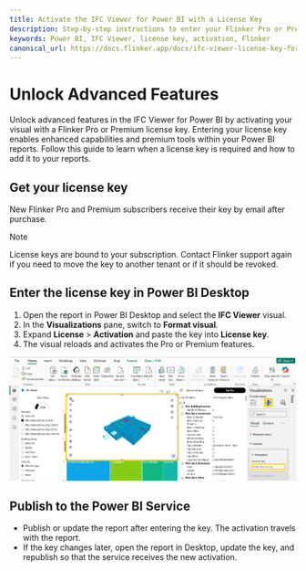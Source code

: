 ```yaml
---
title: Activate the IFC Viewer for Power BI with a License Key
description: Step-by-step instructions to enter your Flinker Pro or Premium license key in the IFC Viewer Power BI visual.
keywords: Power BI, IFC Viewer, license key, activation, Flinker
canonical_url: https://docs.flinker.app/docs/ifc-viewer-license-key-for-power-bi.html
---
```


# Unlock Advanced Features

Unlock advanced features in the IFC Viewer for Power BI by activating your visual with a Flinker Pro or Premium license key. Entering your license key enables enhanced capabilities and premium tools within your Power BI reports. Follow this guide to learn when a license key is required and how to add it to your reports.

## Get your license key

New Flinker Pro and Premium subscribers receive their key by email after purchase.

> [!NOTE]
> License keys are bound to your subscription. Contact Flinker support again if you need to move the key to another tenant or if it should be revoked.

## Enter the license key in Power BI Desktop

1. Open the report in Power BI Desktop and select the **IFC Viewer** visual.
2. In the **Visualizations** pane, switch to **Format visual**.
3. Expand **License** > **Activation** and paste the key into **License key**.
4. The visual reloads and activates the Pro or Premium features.

![Enter the license key in the Format visual pane](/_media/set-license-key-in-power-bi-visual.png)

## Publish to the Power BI Service

- Publish or update the report after entering the key. The activation travels with the report.
- If the key changes later, open the report in Desktop, update the key, and republish so that the service receives the new activation.



